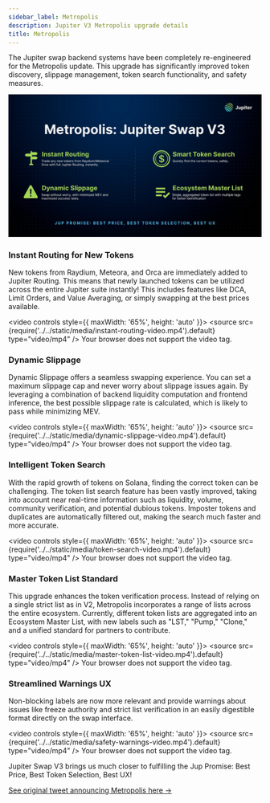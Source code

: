 ```yaml
---
sidebar_label: Metropolis
description: Jupiter V3 Metropolis upgrade details
title: Metropolis
---
```

The Jupiter swap backend systems have been completely re-engineered for the Metropolis update. This upgrade has significantly improved token discovery, slippage management, token search functionality, and safety measures.

![Metropolis-1.jpect](../../img/jup-swap/Metropolis-1.jpeg)

### Instant Routing for New Tokens
New tokens from Raydium, Meteora, and Orca are immediately added to Jupiter Routing. This means that newly launched tokens can be utilized across the entire Jupiter suite instantly! This includes features like DCA, Limit Orders, and Value Averaging, or simply swapping at the best prices available.

<video controls style={{ maxWidth: '65%', height: 'auto' }}>
  <source src={require('../../static/media/instant-routing-video.mp4').default} type="video/mp4" />
  Your browser does not support the video tag.
</video>


### Dynamic Slippage
Dynamic Slippage offers a seamless swapping experience. You can set a maximum slippage cap and never worry about slippage issues again. By leveraging a combination of backend liquidity computation and frontend inference, the best possible slippage rate is calculated, which is likely to pass while minimizing MEV.

<video controls style={{ maxWidth: '65%', height: 'auto' }}>
  <source src={require('../../static/media/dynamic-slippage-video.mp4').default} type="video/mp4" />
  Your browser does not support the video tag.
</video>


### Intelligent Token Search
With the rapid growth of tokens on Solana, finding the correct token can be challenging. The token list search feature has been vastly improved, taking into account near real-time information such as liquidity, volume, community verification, and potential dubious tokens. Imposter tokens and duplicates are automatically filtered out, making the search much faster and more accurate.

<video controls style={{ maxWidth: '65%', height: 'auto' }}>
  <source src={require('../../static/media/token-search-video.mp4').default} type="video/mp4" />
  Your browser does not support the video tag.
</video>


### Master Token List Standard
This upgrade enhances the token verification process. Instead of relying on a single strict list as in V2, Metropolis incorporates a range of lists across the entire ecosystem. Currently, different token lists are aggregated into an Ecosystem Master List, with new labels such as "LST," "Pump," "Clone," and a unified standard for partners to contribute.

<video controls style={{ maxWidth: '65%', height: 'auto' }}>
  <source src={require('../../static/media/master-token-list-video.mp4').default} type="video/mp4" />
  Your browser does not support the video tag.
</video>


### Streamlined Warnings UX
Non-blocking labels are now more relevant and provide warnings about issues like freeze authority and strict list verification in an easily digestible format directly on the swap interface.

<video controls style={{ maxWidth: '65%', height: 'auto' }}>
  <source src={require('../../static/media/safety-warnings-video.mp4').default} type="video/mp4" />
  Your browser does not support the video tag.
</video>


Jupiter Swap V3 brings us much closer to fulfilling the Jup Promise: Best Price, Best Token Selection, Best UX!

[See original tweet announcing Metropolis here ->](https://x.com/JupiterExchange/status/1805278727032774761)